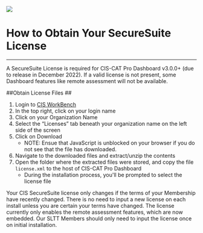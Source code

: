 ![](http://i.imgur.com/5yZfZi5.jpg)

# How to Obtain Your SecureSuite License #

----------

A SecureSuite License is required for CIS-CAT Pro Dashboard v3.0.0+ (due to release in December 2022). If a valid license is not present, some Dashboard features like remote assessment will not be available.

##Obtain License Files ##

1. Login to [CIS WorkBench](https://workbench.cisecurity.org/dashboard)
2. In the top right, click on your login name
3. Click on your Organization Name
4. Select the “Licenses” tab beneath your organization name on the left side of the screen
5. Click on Download
	- NOTE: Ensue that JavaScript is unblocked on your browser if you do not see that the file has downloaded.
6. Navigate to the downloaded files and extract/unzip the contents
7. Open the folder where the extracted files were stored, and copy the file `license.xml` to the host of CIS-CAT Pro Dashboard
	- During the installation process, you'll be prompted to select the license file

Your CIS SecureSuite license only changes if the terms of your Membership have recently changed. There is no need to input a new license on each install unless you are certain your terms have changed. The license currently only enables the remote assessment features, which are now embedded. Our SLTT Members should only need to input the license once on initial installation.







 
